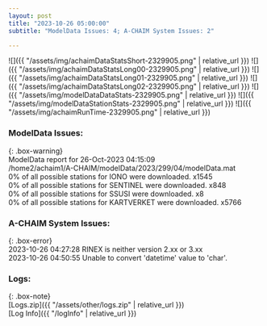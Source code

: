 ```yaml
---
layout: post
title: "2023-10-26 05:00:00"
subtitle: "ModelData Issues: 4; A-CHAIM System Issues: 2"

---
```


![]({{ "/assets/img/achaimDataStatsShort-2329905.png" | relative_url }})
![]({{ "/assets/img/achaimDataStatsLong00-2329905.png" | relative_url }})
![]({{ "/assets/img/achaimDataStatsLong01-2329905.png" | relative_url }})
![]({{ "/assets/img/achaimDataStatsLong02-2329905.png" | relative_url }})
![]({{ "/assets/img/modelDataDataStats-2329905.png" | relative_url }})
![]({{ "/assets/img/modelDataStationStats-2329905.png" | relative_url }})
![]({{ "/assets/img/achaimRunTime-2329905.png" | relative_url }})


### ModelData Issues:  
  
{: .box-warning}  
 ModelData report for 26-Oct-2023 04:15:09   
 /home2/achaim1/A-CHAIM/modelData/2023/299/04/modelData.mat   
 0% of all possible stations for IONO were downloaded. x1545   
 0% of all possible stations for SENTINEL were downloaded. x848   
 0% of all possible stations for SSUSI were downloaded. x8   
 0% of all possible stations for KARTVERKET were downloaded. x5766   
  
### A-CHAIM System Issues:  
  
{: .box-error}  
2023-10-26 04:27:28 RINEX is neither version 2.xx or 3.xx  
2023-10-26 04:50:55 Unable to convert 'datetime' value to 'char'.  

### Logs:  
  
{: .box-note}  
[Logs.zip]({{ "/assets/other/logs.zip" | relative_url }})  
[Log Info]({{ "/logInfo" | relative_url }})  
